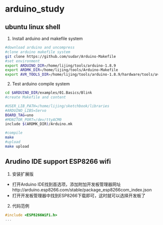 # arduino_study

## ubuntu linux shell 
1. Install arduino and makefile system
``` sh
#download arduino and uncompress
#clone arduino makefile system
git clone https://github.com/sudar/Arduino-Makefile
#set environment
export ARDUINO_DIR=/home/lijing/tools/arduino-1.8.9
export ARDMK_DIR=/home/lijing/tools/Arduino-Makefile
export AVR_TOOLS_DIR=/home/lijing/tools/arduino-1.8.9/hardware/tools/avr
```
2. Test arduino compile system
``` sh
cd $ARDUINO_DIR/examples/01.Basics/Blink
#create Makefile and content

#USER_LIB_PATH=/home/lijing/sketchbook/libraries
#ARDUINO_LIBS=Servo
BOARD_TAG=uno
#MONITOR_PORT=/dev/ttyACM0
include $(ARDMK_DIR)/Arduino.mk

#compile 
make
#upload
make upload
```

## Arudino IDE support ESP8266 wifi
1. 安装扩展版
- 打开Arduino IDE找到首选项，添加附加开发板管理器网址http://arduino.esp8266.com/stable/package_esp8266com_index.json
- 打开开发板管理器中找到ESP8266下载即可，这时就可以选择开发板了
  
2. 代码范例
``` c++
#include <ESP8266WiFi.h>
...
```

